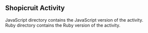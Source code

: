 ## Shopicruit Activity

JavaScript directory contains the JavaScript version of the activity.  
Ruby directory contains the Ruby version of the activity.